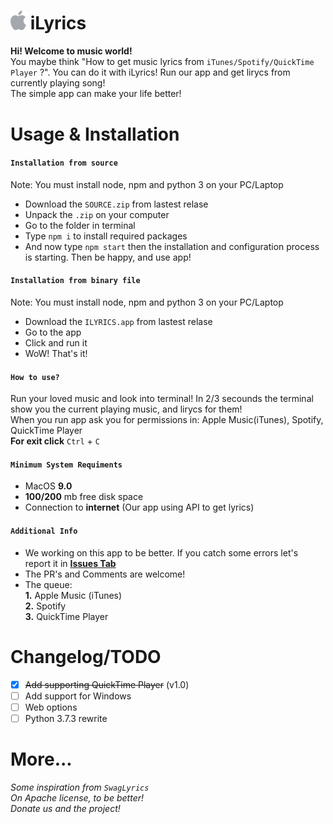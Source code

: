 # <img src="./resources/apple.png" width="25" ></img>         iLyrics
**Hi! Welcome to music world!**<br>
You maybe think "How to get music lyrics from `iTunes/Spotify/QuickTime Player` ?". You can do it with iLyrics! Run our app and get lirycs from currently playing song!<br>
The simple app can make your life better!

# Usage & Installation

#### **`Installation from source`**

Note: You must install node, npm and python 3 on your PC/Laptop
- Download the `SOURCE.zip` from lastest relase
- Unpack the `.zip` on your computer
- Go to the folder in terminal
- Type `npm i` to install required packages
- And now type `npm start` then the installation and configuration process is starting. Then be happy, and use app!

#### **`Installation from binary file`**

Note: You must install node, npm and python 3 on your PC/Laptop
- Download the `ILYRICS.app` from lastest relase
- Go to the app
- Click and run it
- WoW! That's it!

#### **`How to use?`**

Run your loved music and look into terminal! In 2/3 secounds the terminal show you the current playing music, and lirycs for them!<br>
When you run app ask you for permissions in: Apple Music(iTunes), Spotify, QuickTime Player<br>
**For exit click** `Ctrl` + `C`

#### **`Minimum System Requiments`**
- MacOS **9.0**
- **100/200** mb free disk space
- Connection to **internet** (Our app using API to get lyrics)

#### **`Additional Info`**
- We working on this app to be better. If you catch some errors let's report it
in [**Issues Tab**](https://github.com/Mondonno/iLyrics/Issues)
- The PR's and Comments are welcome!
- The queue:<br>
        **1.** Apple Music (iTunes)<br>
        **2.** Spotify<br>
        **3.** QuickTime Player

# Changelog/TODO
- [x] ~~Add supporting QuickTime Player~~ (v1.0)
- [ ] Add support for Windows
- [ ] Web options
- [ ] Python 3.7.3 rewrite

# More...
*Some inspiration from `SwagLyrics`*<br>
*On Apache license, to be better!*<br>
*Donate us and the project!*<br>
